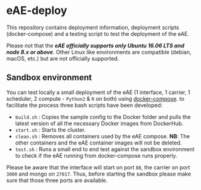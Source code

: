 # eAE-deploy

This repository contains deployment information, deployment scripts (docker-compose) and a testing script to test the deployment of the eAE.

Please not that the **_eAE officially supports only Ubuntu 16.06 LTS and node 8.x or above_**. Other Linux like environments are compatible (debian, macOS, etc.) but are not officially supported. 

## Sandbox environment

You can test locally a small deployment of the eAE (1 interface, 1 carrier, 1 scheduler, 2 compute - `Python2` & `R` on both) using [docker-compose](https://docs.docker.com/compose/).
to facilitate the process three bash scripts have been developed: 
  * `build.sh` : Copies the sample config to the Docker folder and pulls the latest version of all the necessary Docker images from DockerHub.
  * `start.sh` : Starts the cluster.
  * `clean.sh` : Removes all containers used by the eAE compose. **NB**: The other containers and the eAE container images will not be deleted. 
  * `test.sh` : Runs a small end to end test against the sandbox environment to check if the eAE running from docker-compose runs properly.

Please be aware that the interface will start on port `80`, the carrier on port `3000` and mongo on `27017`. Thus, before starting the sandbox please make sure that those three ports are available.

